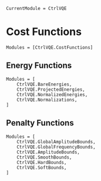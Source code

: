 ```@meta
CurrentModule = CtrlVQE
```

# Cost Functions

```@autodocs
Modules = [CtrlVQE.CostFunctions]
```

## Energy Functions
```@autodocs
Modules = [
    CtrlVQE.BareEnergies,
    CtrlVQE.ProjectedEnergies,
    CtrlVQE.NormalizedEnergies,
    CtrlVQE.Normalizations,
]
```

## Penalty Functions
```@autodocs
Modules = [
    CtrlVQE.GlobalAmplitudeBounds,
    CtrlVQE.GlobalFrequencyBounds,
    CtrlVQE.AmplitudeBounds,
    CtrlVQE.SmoothBounds,
    CtrlVQE.HardBounds,
    CtrlVQE.SoftBounds,
]
```
